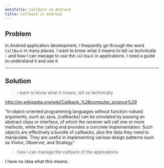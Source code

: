 ```yaml
---
metaTitle: Callback in Android
title: Callback in Android
---
```


## Problem

In Android application development, I frequently go through the word `CallBack` in many places. I want to know what it means to tell us technically - and how I can manage to use the `callback` in applications. I need a guide to understand it and use it.



---

## Solution


> 
> i want to know what it means, tell
>  us technically
> 
> 
> 


<http://en.wikipedia.org/wiki/Callback_%28computer_science%29>


"In object-oriented programming languages without function-valued arguments, such as Java, [callbacks] can be simulated by passing an abstract class or interface, of which the receiver will call one or more methods, while the calling end provides a concrete implementation. Such objects are effectively a bundle of callbacks, plus the data they need to manipulate. They are useful in implementing various design patterns such as Visitor, Observer, and Strategy."



> 
> how i can manage the callback of the
>  applications
> 
> 
> 


I have no idea what this means.

